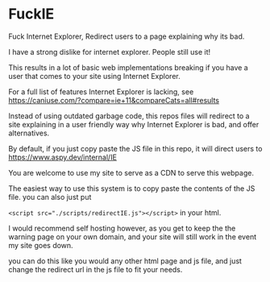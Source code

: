 # FuckIE
Fuck Internet Explorer, Redirect users to a page explaining why its bad.

I have a strong dislike for internet explorer. People still use it!

This results in a lot of basic web implementations breaking if you have a user that comes to your site using Internet Explorer.

For a full list of features Internet Explorer is lacking, see https://caniuse.com/?compare=ie+11&compareCats=all#results

Instead of using outdated garbage code, this repos files will redirect to a site explaining in a user friendly way why Internet Explorer is bad, and offer alternatives.

By default, if you just copy paste the JS file in this repo, it will direct users to https://www.aspy.dev/internal/IE

You are welcome to use my site to serve as a CDN to serve this webpage.

The easiest way to use this system is to copy paste the contents of the JS file. you can also just put

`<script src="./scripts/redirectIE.js"></script>` in your html.

I would recommend self hosting however, as you get to keep the the warning page on your own domain, and your site will still work in the event my site goes down.

you can do this like you would any other html page and js file, and just change the redirect url in the js file to fit your needs.